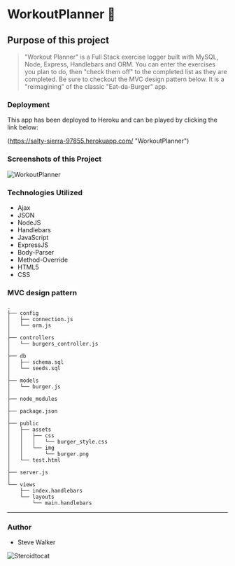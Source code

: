 # WorkoutPlanner :muscle:

## Purpose of this project

>"Workout Planner" is a Full Stack exercise logger built with MySQL, Node, Express, Handlebars and ORM. You can enter the exercises you plan to do, then "check them off" to the completed list as they are completed. Be sure to checkout the MVC design pattern below. It is a "reimagining" of the classic "Eat-da-Burger" app.

### Deployment

This app has been deployed to Heroku and can be played by clicking the link below:

(https://salty-sierra-97855.herokuapp.com/ "WorkoutPlanner")

### Screenshots of this Project

![WorkoutPlanner](https://raw.github.com/captnwalker/WorkoutPlanner/master/screenshot/screenshot.png "WorkoutPlanner")

### Technologies Utilized

* Ajax
* JSON
* NodeJS
* Handlebars
* JavaScript
* ExpressJS
* Body-Parser
* Method-Override
* HTML5
* CSS

### MVC design pattern

```
.
├── config
│   ├── connection.js
│   └── orm.js
│ 
├── controllers
│   └── burgers_controller.js
│
├── db
│   ├── schema.sql
│   └── seeds.sql
│
├── models
│   └── burger.js
│ 
├── node_modules
│ 
├── package.json
│
├── public
│   ├── assets
│   │   ├── css
│   │   │   └── burger_style.css
│   │   └── img
│   │       └── burger.png
│   └── test.html
│
├── server.js
│
└── views
    ├── index.handlebars
    └── layouts
        └── main.handlebars
```

---

### Author

* Steve Walker

![Steroidtocat](https://octodex.github.com/images/steroidtocat.png)
